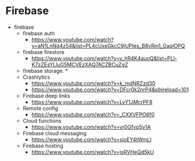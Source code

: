 # Firebase

* firebase
    * firebase auth
        * https://www.youtube.com/watch?v=aN1LnNq4z54&list=PL4cUxeGkcC9jUPIes_B8vRjn1_GaplOPQ
    * firebase firestore
        * https://www.youtube.com/watch?v=v_hR4K4auoQ&list=PLl-K7zZEsYLluG5MCVEzXAQ7ACZBCuZgZ
    * firebase storage.
        * 
    * Crashlytics
        * https://www.youtube.com/watch?v=k_mdNRZzd30
        * https://www.youtube.com/watch?v=DFcr0k2nrP4&pbjreload=101
    * Firebase deep links
        * https://www.youtube.com/watch?v=LvY1JMcrPF8
    * Remote config
        * https://www.youtube.com/watch?v=_CXXVFPO6f0
    * Cloud functions
        * https://www.youtube.com/watch?v=vr0Gfvp5v1A
    * Firebase cloud messaging
        * https://www.youtube.com/watch?v=sioEY4tWmLI
    * Firebase hosting
        * https://www.youtube.com/watch?v=jsRVHeQd5kU
    
